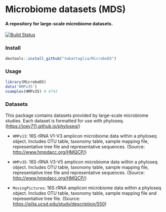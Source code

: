 # Microbiome datasets (MDS)
#### A repository for large-scale microbiome datasets.
[![Build Status](https://travis-ci.org/twbattaglia/MicrobeDS.svg?branch=master)](https://travis-ci.org/twbattaglia/MicrobeDS)  
  

### Install
```R
devtools::install_github("twbattaglia/MicrobeDS")
```

### Usage
```R
library(MicrobeDS)
data('HMPv35')
nsamples(HMPv35) # 4743
```

### Datasets
This package contains datasets provided by large-scale microbiome studies. Each dataset is formatted for use with phyloseq. (https://joey711.github.io/phyloseq/)

* `HMPv13`: 16S rRNA V1-V3 amplicon microbiome data within a phyloseq object. Includes OTU table, taxonomy table, sample mapping file, representative tree file and representative sequences.
  (Source: http://www.hmpdacc.org/HMQCP/)

* `HMPv35`: 16S rRNA V3-V5 amplicon microbiome data within a phyloseq object. Includes OTU table, taxonomy table, sample mapping file, representative tree file and representative sequences.
  (Source: http://www.hmpdacc.org/HMQCP/)

* `MovingPictures`: 16S rRNA amplicon microbiome data within a phyloseq object. Includes OTU table, taxonomy table, sample mapping file and representative tree file.
  (Source: https://qiita.ucsd.edu/study/description/550)
  
